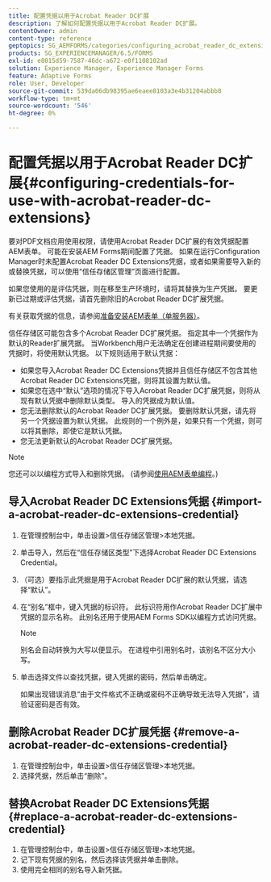 ```yaml
---
title: 配置凭据以用于Acrobat Reader DC扩展
description: 了解如何配置凭据以用于Acrobat Reader DC扩展。
contentOwner: admin
content-type: reference
geptopics: SG_AEMFORMS/categories/configuring_acrobat_reader_dc_extensions
products: SG_EXPERIENCEMANAGER/6.5/FORMS
exl-id: e8015d59-7587-46dc-a672-e0f1108102ad
solution: Experience Manager, Experience Manager Forms
feature: Adaptive Forms
role: User, Developer
source-git-commit: 539da06db98395ae6eaee8103a3e4b31204abbb8
workflow-type: tm+mt
source-wordcount: '546'
ht-degree: 0%

---
```


# 配置凭据以用于Acrobat Reader DC扩展{#configuring-credentials-for-use-with-acrobat-reader-dc-extensions}

要对PDF文档应用使用权限，请使用Acrobat Reader DC扩展的有效凭据配置AEM表单。 可能在安装AEM Forms期间配置了凭据。 如果在运行Configuration Manager时未配置Acrobat Reader DC Extensions凭据，或者如果需要导入新的或替换凭据，可以使用“信任存储区管理”页面进行配置。

如果您使用的是评估凭据，则在移至生产环境时，请将其替换为生产凭据。 要更新已过期或评估凭据，请首先删除旧的Acrobat Reader DC扩展凭据。

有关获取凭据的信息，请参阅[准备安装AEM表单（单服务器）](https://helpx.adobe.com/pdf/aem-forms/6-3/prepare-install-single-server.pdf)。

信任存储区可能包含多个Acrobat Reader DC扩展凭据。 指定其中一个凭据作为默认的Reader扩展凭据。 当Workbench用户无法确定在创建进程期间要使用的凭据时，将使用默认凭据。 以下规则适用于默认凭据：

* 如果您导入Acrobat Reader DC Extensions凭据并且信任存储区不包含其他Acrobat Reader DC Extensions凭据，则将其设置为默认值。
* 如果您在选中“默认”选项的情况下导入Acrobat Reader DC扩展凭据，则将从现有默认凭据中删除默认类型。 导入的凭据成为默认值。
* 您无法删除默认的Acrobat Reader DC扩展凭据。 要删除默认凭据，请先将另一个凭据设置为默认凭据。 此规则的一个例外是，如果只有一个凭据，则可以将其删除，即使它是默认凭据。
* 您无法更新默认的Acrobat Reader DC扩展凭据。

>[!NOTE]
>
>您还可以以编程方式导入和删除凭据。 (请参阅[使用AEM表单编程](https://experienceleague.adobe.com/docs/experience-manager-release-information/aem-release-updates/previous-updates/aem-previous-versions.html)。)

## 导入Acrobat Reader DC Extensions凭据 {#import-a-acrobat-reader-dc-extensions-credential}

1. 在管理控制台中，单击设置>信任存储区管理>本地凭据。
1. 单击导入，然后在“信任存储区类型”下选择Acrobat Reader DC Extensions Credential。
1. （可选）要指示此凭据是用于Acrobat Reader DC扩展的默认凭据，请选择“默认”。
1. 在“别名”框中，键入凭据的标识符。 此标识符用作Acrobat Reader DC扩展中凭据的显示名称。 此别名还用于使用AEM Forms SDK以编程方式访问凭据。

   >[!NOTE]
   >
   >别名会自动转换为大写以便显示。 在进程中引用别名时，该别名不区分大小写。

1. 单击选择文件以查找凭据，键入凭据的密码，然后单击确定。

   如果出现错误消息“由于文件格式不正确或密码不正确导致无法导入凭据”，请验证密码是否有效。

## 删除Acrobat Reader DC扩展凭据 {#remove-a-acrobat-reader-dc-extensions-credential}

1. 在管理控制台中，单击设置>信任存储区管理>本地凭据。
1. 选择凭据，然后单击“删除”。

## 替换Acrobat Reader DC Extensions凭据 {#replace-a-acrobat-reader-dc-extensions-credential}

1. 在管理控制台中，单击设置>信任存储区管理>本地凭据。
1. 记下现有凭据的别名，然后选择该凭据并单击删除。
1. 使用完全相同的别名导入新凭据。

